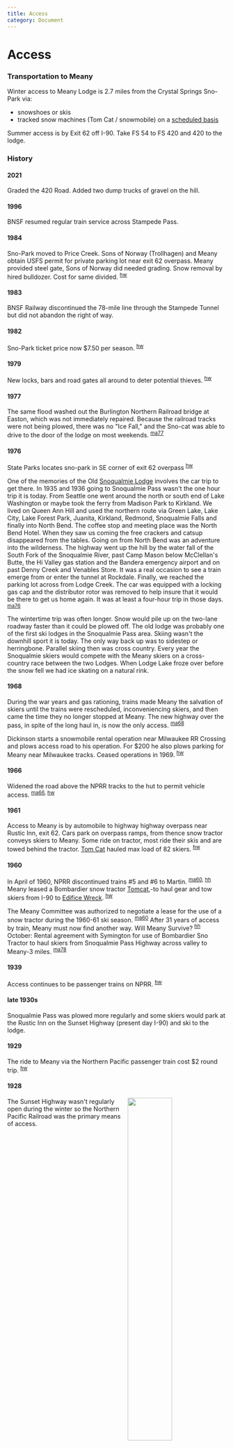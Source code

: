 ```yaml
---
title: Access
category: Document
---
```

# Access
### Transportation to Meany

Winter access to Meany Lodge is 2.7 miles from the Crystal Springs Sno-Park via:

- snowshoes or skis
- tracked snow machines (Tom Cat / snowmobile) on a [scheduled basis][ts]

Summer access is by Exit 62 off I-90. Take FS 54 to FS 420 and 420 to the lodge.

### History

#### 2021

Graded the 420 Road. Added two dump trucks of gravel on the hill.

#### 1996

BNSF resumed regular train service across Stampede Pass.

#### 1984

Sno-Park moved to Price Creek. Sons of Norway (Trollhagen) and Meany obtain USFS permit for private parking lot near exit 62 overpass. Meany provided steel gate, Sons of Norway did needed grading. Snow removal by hired bulldozer. Cost for same divided. <sup>[hw][]</sup>

#### 1983

BNSF Railway discontinued the 78-mile line through the Stampede Tunnel but did not abandon the right of way.

#### 1982

Sno-Park ticket price now $7.50 per season. <sup>[hw][]</sup>

#### 1979

New locks, bars and road gates all around to deter potential thieves. <sup>[hw][]</sup>

#### 1977

The same flood washed out the Burlington Northern Railroad bridge at Easton, which was not immediately repaired. Because the railroad tracks were not being plowed, there was no "Ice Fall," and the Sno-cat was able to drive to the door of the lodge on most weekends. <sup>[ma77][]</sup>

#### 1976

State Parks locates sno-park in SE corner of exit 62 overpass <sup>[hw][]</sup>

One of the memories of the Old [Snoqualmie Lodge](Snoqualmie-Lodge) involves the car trip to get there. In 1935 and 1936 going to Snoqualmie Pass wasn't the one hour trip it is today. From Seattle one went around the north or south end of Lake Washington or maybe took the ferry from Madison Park to Kirkland. We lived on Queen Ann Hill and used the northern route via Green Lake, Lake City, Lake Forest Park, Juanita, Kirkland, Redmond, Snoqualmie Falls and finally into North Bend. The coffee stop and meeting place was the North Bend Hotel. When they saw us coming the free crackers and catsup disappeared from the tables. Going on from North Bend was an adventure into the wilderness. The highway went up the hill by the water fall of the South Fork of the Snoqualmie River, past Camp Mason below McClellan's Butte, the Hi Valley gas station and the Bandera emergency airport and on past Denny Creek and Venables Store. It was a real occasion to see a train emerge from or enter the tunnel at Rockdale. Finally, we reached the parking lot across from Lodge Creek. The car was equipped with a locking gas cap and the distributor rotor was removed to help insure that it would be there to get us home again. It was at least a four-hour trip in those days. <sup>[ma76][]</sup>

The wintertime trip was often longer. Snow would pile up on the two-lane roadway faster than it could be plowed off. The old lodge was probably one of the first ski lodges in the Snoqualmie Pass area. Skiing wasn't the downhill sport it is today. The only way back up was to sidestep or herringbone. Parallel skiing then was cross country. Every year the Snoqualmie skiers would compete with the Meany skiers on a cross-country race between the two Lodges. When Lodge Lake froze over before the snow fell we had ice skating on a natural rink.

#### 1968

During the war years and gas rationing, trains made Meany the salvation of skiers until the trains were rescheduled, inconveniencing skiers, and then came the time they no longer stopped at Meany. The new highway over the pass, in spite of the long haul in, is now the only access. <sup>[ma68][]</sup>

Dickinson starts a snowmobile rental operation near Milwaukee RR Crossing and plows access road to his operation. For $200 he also plows parking for Meany near Milwaukee tracks. Ceased operations in 1969. <sup>[hw][]</sup>

#### 1966

Widened the road above the NPRR tracks to the hut to permit vehicle access. <sup>[ma66][], [hw][]</sup>

#### 1961

Access to Meany is by automobile to highway highway overpass near Rustic Inn, exit 62. Cars park on overpass ramps, from thence snow tractor conveys skiers to Meany. Some ride on tractor, most ride their skis and are towed behind the tractor. [Tom Cat](Tomcat) hauled max load of 82 skiers. <sup>[hw][]</sup>

#### 1960

In April of 1960, NPRR discontinued trains #5 and #6 to Martin. <sup>[ma60][], [hh][]</sup> Meany leased a Bombardier snow tractor [Tomcat](Tomcat),-to haul gear and tow skiers from I-90 to [Edifice Wreck](Edifice-Wreck). <sup>[hw][]</sup>

The Meany Committee was authorized to negotiate a lease for the use of a snow tractor during the 1960-61 ski season. <sup>[ma60][]</sup> After 31 years of access by train, Meany must now find another way. Will Meany Survive? <sup>[hh][]</sup> October: Rental agreement with Symington for use of Bombardier Sno Tractor to haul skiers from Snoqualmie Pass Highway across valley to Meany-3 miles. <sup>[ma78][]</sup>

#### 1939

Access continues to be passenger trains on NPRR. <sup>[hw][]</sup>

#### late 1930s

Snoqualmie Pass was plowed more regularly and some skiers would park at the Rustic Inn on the Sunset Highway (present day I-90) and ski to the lodge.

#### 1929

The ride to Meany via the Northern Pacific passenger train cost $2 round trip. <sup>[hw][]</sup>

#### 1928
<img src="/img/1949-Meanyites-at-RR.png" align="right" style="width: 45%;">

The Sunset Highway wasn't regularly open during the winter so the Northern Pacific Railroad was the primary means of access.


[hh]: Tomcat-Petition "Loss of NPRR Trains #5 & #6"
[hw]: History-Walt "Meany History, by Walt Little"
[ma60]: Mountaineer-Annual#1960
[ma66]: Mountaineer-Annual#1966
[ma68]: Mountaineer-Annual#1968
[ma76]: Mountaineer-Annual#1976
[ma77]: Mountaineer-Annual#1977
[ma78]: Mountaineer-Annual#1978
[ts]: https://www.mountaineers.org/locations-lodges/meany-lodge/event-details/winter-weekends#tomcat-schedule
